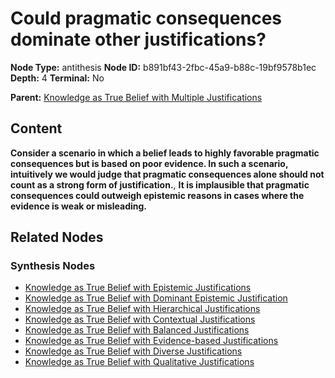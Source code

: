 # Could pragmatic consequences dominate other justifications?

**Node Type:** antithesis
**Node ID:** b891bf43-2fbc-45a9-b88c-19bf9578b1ec
**Depth:** 4
**Terminal:** No

**Parent:** [Knowledge as True Belief with Multiple Justifications](knowledge-as-true-belief-with-multiple-justifications-synthesis-341b9a16-ead9-426d-8140-7c3ac6d76587.md)

## Content

**Consider a scenario in which a belief leads to highly favorable pragmatic consequences but is based on poor evidence. In such a scenario, intuitively we would judge that pragmatic consequences alone should not count as a strong form of justification.**, **It is implausible that pragmatic consequences could outweigh epistemic reasons in cases where the evidence is weak or misleading.**

## Related Nodes

### Synthesis Nodes

- [Knowledge as True Belief with Epistemic Justifications](knowledge-as-true-belief-with-epistemic-justifications-synthesis-1083bf74-89c3-42c4-97f0-7648ab2e271c.md)
- [Knowledge as True Belief with Dominant Epistemic Justification](knowledge-as-true-belief-with-dominant-epistemic-justification-synthesis-2904ae7c-756c-46d2-8fc7-be5ab33446c6.md)
- [Knowledge as True Belief with Hierarchical Justifications](knowledge-as-true-belief-with-hierarchical-justifications-synthesis-20a7a293-6424-4e89-ab90-92013adc4972.md)
- [Knowledge as True Belief with Contextual Justifications](knowledge-as-true-belief-with-contextual-justifications-synthesis-24149a92-b1de-47ea-a60c-2bfcffafb66d.md)
- [Knowledge as True Belief with Balanced Justifications](knowledge-as-true-belief-with-balanced-justifications-synthesis-9f77b612-bb05-42f6-b68a-10a06e527a24.md)
- [Knowledge as True Belief with Evidence-based Justifications](knowledge-as-true-belief-with-evidence-based-justifications-synthesis-575b617e-8e74-46c8-bb51-5f6060691b05.md)
- [Knowledge as True Belief with Diverse Justifications](knowledge-as-true-belief-with-diverse-justifications-synthesis-bfa9dd68-c393-4437-a0ab-14ae7b05d419.md)
- [Knowledge as True Belief with Qualitative Justifications](knowledge-as-true-belief-with-qualitative-justifications-synthesis-609c537f-d876-4fd3-9ee6-416cdb3449c3.md)
